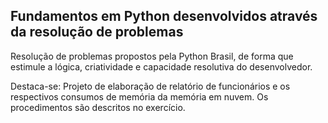 ## Fundamentos em Python desenvolvidos através da resolução de problemas

Resolução de problemas propostos pela Python Brasil, de forma que estimule a lógica, criatividade e capacidade resolutiva do desenvolvedor.

Destaca-se: Projeto de elaboração de relatório de funcionários e os respectivos consumos de memória da memória em nuvem. Os procedimentos são descritos no exercício.




